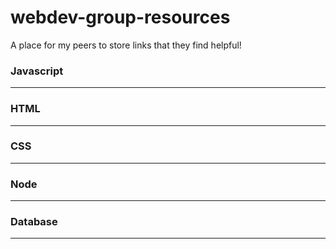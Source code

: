 # webdev-group-resources
A place for my peers to store links that they find helpful!

### Javascript
------

### HTML
------

### CSS
------

### Node
------

### Database
------
  
